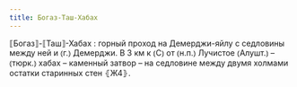 ```yaml
---
title: Богаз-Таш-Хабах
---
```


⟦Богаз⟧-⟦Таш⟧-Хабах
: горный проход на Демерджи-яйлу с седловины между ней и ⦅г.⦆ Демерджи. В 3 км к ⦅С⦆ от ⦅н.п.⦆ Лучистое ⦅Алушт.⦆ – ⦅тюрк.⦆ хабах – каменный затвор – на седловине между двумя холмами остатки старинных стен ⦃Ж4⦄.
